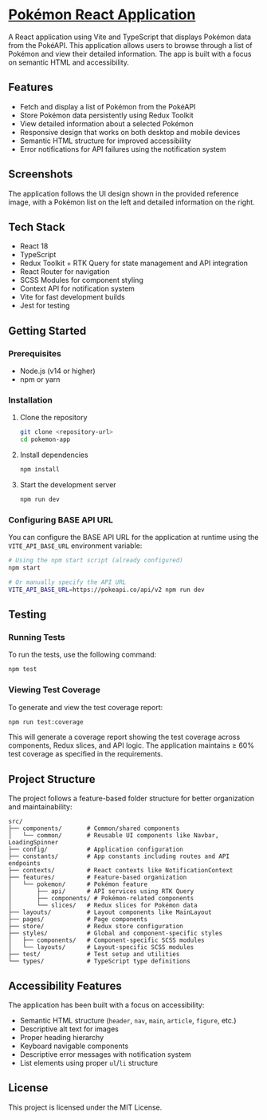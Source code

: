 # [Pokémon React Application](https://poke-react-seven.vercel.app/)

A React application using Vite and TypeScript that displays Pokémon data from the PokéAPI. This application allows users to browse through a list of Pokémon and view their detailed information. The app is built with a focus on semantic HTML and accessibility.

## Features

- Fetch and display a list of Pokémon from the PokéAPI
- Store Pokémon data persistently using Redux Toolkit
- View detailed information about a selected Pokémon
- Responsive design that works on both desktop and mobile devices
- Semantic HTML structure for improved accessibility
- Error notifications for API failures using the notification system

## Screenshots

The application follows the UI design shown in the provided reference image, with a Pokémon list on the left and detailed information on the right.

## Tech Stack

- React 18
- TypeScript
- Redux Toolkit + RTK Query for state management and API integration
- React Router for navigation
- SCSS Modules for component styling
- Context API for notification system
- Vite for fast development builds
- Jest for testing

## Getting Started

### Prerequisites

- Node.js (v14 or higher)
- npm or yarn

### Installation

1. Clone the repository
   ```bash
   git clone <repository-url>
   cd pokemon-app
   ```

2. Install dependencies
   ```bash
   npm install
   ```

3. Start the development server
   ```bash
   npm run dev
   ```

### Configuring BASE API URL

You can configure the BASE API URL for the application at runtime using the `VITE_API_BASE_URL` environment variable:

```bash
# Using the npm start script (already configured)
npm start

# Or manually specify the API URL
VITE_API_BASE_URL=https://pokeapi.co/api/v2 npm run dev
```

## Testing

### Running Tests

To run the tests, use the following command:

```bash
npm test
```

### Viewing Test Coverage

To generate and view the test coverage report:

```bash
npm run test:coverage
```

This will generate a coverage report showing the test coverage across components, Redux slices, and API logic. The application maintains ≥ 60% test coverage as specified in the requirements.

## Project Structure

The project follows a feature-based folder structure for better organization and maintainability:

```
src/
├── components/       # Common/shared components
│   └── common/       # Reusable UI components like Navbar, LoadingSpinner
├── config/           # Application configuration
├── constants/        # App constants including routes and API endpoints
├── contexts/         # React contexts like NotificationContext
├── features/         # Feature-based organization
│   └── pokemon/      # Pokémon feature
│       ├── api/      # API services using RTK Query
│       ├── components/ # Pokémon-related components
│       └── slices/   # Redux slices for Pokémon data
├── layouts/          # Layout components like MainLayout
├── pages/            # Page components
├── store/            # Redux store configuration
├── styles/           # Global and component-specific styles
│   ├── components/   # Component-specific SCSS modules
│   └── layouts/      # Layout-specific SCSS modules
├── test/             # Test setup and utilities
└── types/            # TypeScript type definitions
```

## Accessibility Features

The application has been built with a focus on accessibility:

- Semantic HTML structure (`header`, `nav`, `main`, `article`, `figure`, etc.)
- Descriptive alt text for images
- Proper heading hierarchy
- Keyboard navigable components
- Descriptive error messages with notification system
- List elements using proper `ul`/`li` structure

## License

This project is licensed under the MIT License.
